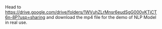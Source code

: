 
Head to https://drive.google.com/drive/folders/1WVuhZLrMnsr6eudSgG000vKTjCT6n-8P?usp=sharing
and download the mp4 file for the demo of NLP Model in real use.
